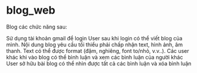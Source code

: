 # blog_web
Blog các chức năng sau:

Sử dụng tài khoản gmail để login
User sau khi login có thể viết blog của mình. Nội dung blog yêu cầu tối thiểu phải chấp nhận text, hình ảnh, âm thanh. Text có thể được format (đậm, nghiêng, font to/nhỏ, v.v..).
Các user khác khi vào blog có thể bình luận và xem các bình luận của người khác
User sở hữu bài blog có thể nhìn được tất cả các bình luận và xóa bình luận
